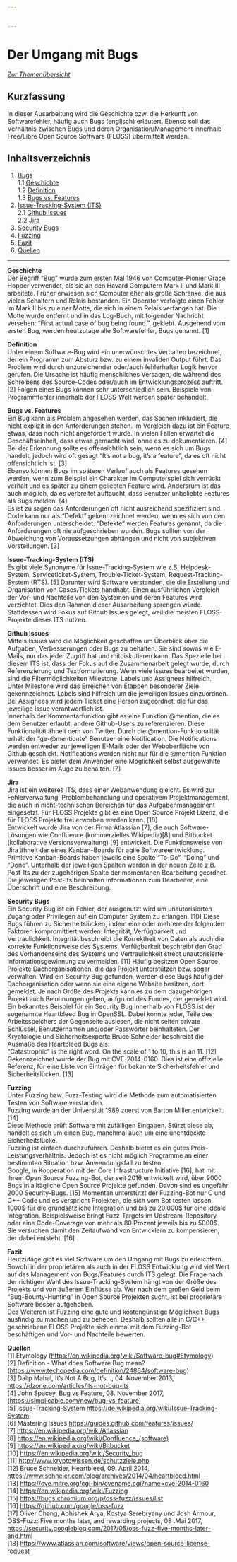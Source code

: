 ```yaml
---


---
```


<h1 id="der-umgang-mit-bugs">Der Umgang mit Bugs</h1>
<p><em><a href="../../themen.md">Zur Themenübersicht</a></em></p>
<h2 id="kurzfassung"><strong>Kurzfassung</strong></h2>
<p>In dieser Ausarbeitung wird die Geschichte bzw. die Herkunft von Softwarefehler, häufig auch Bugs (englisch) erläutert. Ebenso soll das Verhältnis zwischen Bugs und deren Organisation/Management innerhalb Free/Libre Open Source Software (FLOSS) übermittelt werden.</p>
<h2 id="inhaltsverzeichnis"><strong>Inhaltsverzeichnis</strong></h2>
<ol>
<li><a href="#geschichte">Bugs</a><br>
1.1 <a href="#geschichte">Geschichte</a><br>
1.2 <a href="#definition">Definition</a><br>
1.3 <a href="#bugs-vs.-features">Bugs vs. Features</a></li>
<li><a href="#issue-tracking-system-(its)">Issue-Tracking-System (ITS)</a><br>
2.1 <a href="#github-issues">Github Issues</a><br>
2.2 <a href="#jira">Jira</a></li>
<li><a href="#security-bugs">Security Bugs</a></li>
<li><a href="#fuzzing">Fuzzing</a></li>
<li><a href="#fazit">Fazit</a></li>
<li><a href="#quellen">Quellen</a></li>
</ol>
<hr>
<p><strong>Geschichte</strong><br>
Der Begriff “Bug” wurde zum ersten Mal 1946 von Computer-Pionier Grace Hopper verwendet, als sie an den Havard Computern Mark II und Mark III arbeitete. Früher erwiesen sich Computer eher als große Schränke, die aus vielen Schaltern und Relais bestanden. Ein Operator verfolgte einen Fehler im Mark II bis zu einer Motte, die sich in einem Relais verfangen hat. Die Motte wurde entfernt und in das Log-Buch, mit folgender Nachricht versehen: “First actual case of bug being found.”, geklebt. Ausgehend vom ersten Bug, werden heutzutage alle Softwarefehler, Bugs genannt. [1]</p>
<p><strong>Definition</strong><br>
Unter einem Software-Bug wird ein unerwünschtes Verhalten bezeichnet, der ein Programm zum Absturz bzw. zu einem invaliden Output führt. Das Problem wird durch unzureichender oder/auch fehlerhafter Logik hervor gerufen. Die Ursache ist häufig menschliches Versagen, die während des Schreibens des Source-Codes oder/auch im Entwicklungsprozess auftritt. [2] Folgen eines Bugs können sehr unterschiedlich sein. Beispiele von Programmfehler innerhalb der FLOSS-Welt werden später behandelt.</p>
<p><strong>Bugs vs. Features</strong><br>
Ein Bug kann als Problem angesehen werden, das Sachen inkludiert, die nicht explizit in den Anforderungen stehen. Im Vergleich dazu ist ein Feature etwas, dass noch nicht angefordert wurde. In vielen Fällen erwartet die Geschäftseinheit, dass etwas gemacht wird, ohne es zu dokumentieren. [4]<br>
Bei der Erkennung sollte es offensichtlich sein, wenn es sich um Bugs handelt, jedoch wird oft gesagt “It’s not a bug, it’s a feature”, da es oft nicht offensichtlich ist. [3]<br>
Ebenso können Bugs im späteren Verlauf auch als Features gesehen werden, wenn zum Beispiel ein Charakter im Computerspiel sich verrückt verhalt und es später zu einem geliebten Feature wird. Andersrum ist das auch möglich, da es verbreitet auftaucht, dass Benutzer unbeliebte Features als Bugs melden. [4]<br>
Es ist zu sagen das Anforderungen oft nicht ausreichend spezifiziert sind. Code kann nur als “Defekt” gekennzeichnet werden, wenn es sich von den Anforderungen unterscheidet. “Defekte” werden Features genannt, da die Anforderungen oft nie aufgeschrieben wurden. Bugs sollten von der Abweichung von Voraussetzungen abhängen und nicht von subjektiven Vorstellungen. [3]</p>
<p><strong>Issue-Tracking-System (ITS)</strong><br>
Es gibt viele Synonyme für Issue-Tracking-System wie z.B. Helpdesk-System, Serviceticket-System, Trouble-Ticket-System, Request-Tracking-System (RTS). [5] Darunter wird Software verstanden, die die Erstellung und Organisation von Cases/Tickets handhabt. Einen ausführlichen Vergleich der Vor- und Nachteile von den Systemen und deren Features wird verzichtet. Dies den Rahmen dieser Ausarbeitung sprengen würde. Stattdessen wird Fokus auf Github Issues gelegt, weil die meisten FLOSS-Projekte dieses ITS nutzen.</p>
<p><strong>Github Issues</strong><br>
Mittels Issues wird die Möglichkeit geschaffen um Überblick über die Aufgaben, Verbesserungen oder Bugs zu behalten. Sie sind sowas wie E-Mails, nur das jeder Zugriff hat und mitdiskutieren kann. Das Spezielle bei diesem ITS ist, dass der Fokus auf die Zusammenarbeit gelegt wurde, durch Referenzierung und Textformatierung. Wenn viele Issues bearbeitet wurden, sind die Filtermöglichkeiten Milestone, Labels und Assignees hilfreich.<br>
Unter Milestone wird das Erreichen von Etappen besonderer Ziele gekennzeichnet. Labels sind hilfreich um die jeweiligen Issues einzuordnen. Bei Assignees wird jedem Ticket eine Person zugeordnet, die für das jeweilige Issue verantwortlich ist.<br>
Innerhalb der Kommentarfunktion gibt es eine Funktion @mention, die es dem Benutzer erlaubt, andere Github-Users zu referenzieren. Diese Funktionalität ähnelt dem von Twitter. Durch die @mention-Funktionalität erhält der “ge-@mentionte” Benutzer eine Notification. Die Notifications werden entweder zur jeweiligen E-Mails oder der Weboberfläche von Github geschickt. Notifications werden nicht nur für die @mention Funktion verwendet. Es bietet dem Anwender eine Möglichkeit selbst ausgewählte Issues besser im Auge zu behalten. [7]</p>
<p><strong>Jira</strong><br>
Jira ist ein weiteres ITS, dass einer Webanwendung gleicht. Es wird zur Fehlerverwaltung, Problembehandlung und operativem Projektmanagement, die auch in nicht-technischen Bereichen für das Aufgabenmanagement eingesetzt. Für FLOSS Projekte gibt es eine Open Source Projekt Lizenz, die für FLOSS Projekte frei erworben werden kann. [18]<br>
Entwickelt wurde Jira von der Firma Atlassian [7], die auch Software-Lösungen wie Confluence (kommerzielles Wikipedia)[8] und Bitbucket (kollaborative Versionsverwaltung) [9] entwickelt. Die Funktionsweise von Jira ähnelt der eines Kanban-Boards für agile Softwareentwicklung. Primitive Kanban-Boards haben jeweils eine Spalte “To-Do”, “Doing” und “Done”. Unterhalb der jeweiligen Spalten werden in der neuen Zeile z.B. Post-Its zu der zugehörigen Spalte der momentanen Bearbeitung geordnet. Die jeweiligen Post-Its beinhalten Informationen zum Bearbeiter, eine Überschrift und eine Beschreibung.</p>
<p><strong>Security Bugs</strong><br>
Ein Security Bug ist ein Fehler, der ausgenutzt wird um unautorisierten Zugang oder Privilegen auf ein Computer System zu erlangen. [10] Diese Bugs führen zu Sicherheitslücken, indem eine oder mehrere der folgenden Faktoren kompromittiert werden: Integrität, Verfügbarkeit und Vertraulichkeit. Integrität beschreibt die Korrektheit von Daten als auch die korrekte Funktionsweise des Systems, Verfügbarkeit beschreibt den Grad des Vorhandenseins des Systems und Vertraulichkeit strebt unautorisierte Informationsgewinnung zu vermeiden. [11] Häufig besitzen Open Source Projekte Dachorganisationen, die das Projekt unterstützen bzw. sogar verwalten. Wird ein Security Bug gefunden, werden diese Bugs häufig der Dachorganisation oder wenn sie eine eigene Website besitzen, dort gemeldet. Je nach Größe des Projekts kann es zu dem dazugehörigen Projekt auch Belohnungen geben, aufgrund des Fundes, der gemeldet wird.<br>
Ein bekanntes Beispiel für ein Security Bug innerhalb von FLOSS ist der sogenannte Heartbleed Bug in OpenSSL. Dabei konnte jeder, Teile des Arbeitsspeichers der Gegenseite auslesen, die nicht selten private Schlüssel, Benutzernamen und/oder Passwörter beinhalteten. Der Kryptologie und Sicherheitsexperte Bruce Schneider beschreibt die Ausmaße des Heartbleed Bugs als:<br>
“Catastrophic” is the right word. On the scale of 1 to 10, this is an 11. [12]<br>
Gekennzeichnet wurde der Bug mit CVE-2014-0160. Dies ist eine offizielle Referenz, für eine Liste von Einträgen für bekannte Sicherheitsfehler und Sicherheitslücken. [13]</p>
<p><strong>Fuzzing</strong><br>
Unter Fuzzing bzw. Fuzz-Testing wird die Methode zum automatisierten Testen von Software verstanden.<br>
Fuzzing wurde an der Universität 1989 zuerst von Barton Miller entwickelt. [14]<br>
Diese Methode prüft Software mit zufälligen Eingaben. Stürzt diese ab, handelt es sich um einen Bug, manchmal auch um eine unentdeckte Sicherheitslücke.<br>
Fuzzing ist einfach durchzuführen. Deshalb bietet es ein gutes Preis-Leistungsverhältnis. Jedoch ist es nicht möglich Programme an einer bestimmten Situation bzw. Anwendungsfall zu testen.<br>
Google, in Kooperation mit der Core Infrastructure Initiative [16], hat mit ihrem Open Source Fuzzing-Bot, der seit 2016 entwickelt wird, über 9000 Bugs in alltägliche Open Source Projekte gefunden. Davon sind es ungefähr 2000 Security-Bugs. [15] Momentan unterstützt der Fuzzing-Bot nur C und C++ Code und es verspricht Projekten, die sich vom Bot testen lassen, 1000$ für die grundsätzliche Integration und bis zu 20.000$ für eine ideale Integration. Beispielsweise bringt Fuzz-Targets im Upstream-Repository oder eine Code-Coverage von mehr als 80 Prozent jeweils bis zu 5000$. Sie versuchen damit den Zeitaufwand von Entwicklern zu kompensieren, der dabei entsteht. [16]</p>
<p><strong>Fazit</strong><br>
Heutzutage gibt es viel Software um den Umgang mit Bugs zu erleichtern. Sowohl in der proprietären als auch in der FLOSS Entwicklung wird viel Wert auf das Management von Bugs/Features durch ITS gelegt. Die Frage nach der richtigen Wahl des Issue-Tracking-System hängt von der Größe des Projekts und von äußerem Einflüsse ab. Wer nach dem großen Geld beim “Bug-Bounty-Hunting” in Open Source Projekten sucht, ist bei proprietäre Software besser aufgehoben.<br>
Des Weiteren ist Fuzzing eine gute und kostengünstige Möglichkeit Bugs ausfindig zu machen und zu beheben. Deshalb sollten alle in C/C++ geschriebene FLOSS Projekte sich einmal mit dem Fuzzing-Bot beschäftigen und Vor- und Nachteile bewerten.</p>
<p><strong>Quellen</strong><br>
[1]  Etymology (<a href="https://en.wikipedia.org/wiki/Software_bug#Etymology">https://en.wikipedia.org/wiki/Software_bug#Etymology</a>)<br>
[2]  Definition - What does  Software Bug  mean? (<a href="https://www.techopedia.com/definition/24864/software-bug">https://www.techopedia.com/definition/24864/software-bug</a>)<br>
[3] Dalip Mahal, It’s Not A Bug, It’s…, 04. November 2013, <a href="https://dzone.com/articles/its-not-bug-its">https://dzone.com/articles/its-not-bug-its</a><br>
[4] John Spacey, Bug vs Feature, 08. November 2017, (<a href="https://simplicable.com/new/bug-vs-feature">https://simplicable.com/new/bug-vs-feature</a>)<br>
[5] Issue-Tracking-System <a href="https://de.wikipedia.org/wiki/Issue-Tracking-System">https://de.wikipedia.org/wiki/Issue-Tracking-System</a><br>
[6] Mastering Issues <a href="https://guides.github.com/features/issues/">https://guides.github.com/features/issues/</a><br>
[7] <a href="https://en.wikipedia.org/wiki/Atlassian">https://en.wikipedia.org/wiki/Atlassian</a><br>
[8] <a href="https://en.wikipedia.org/wiki/Confluence_(software)">https://en.wikipedia.org/wiki/Confluence_(software)</a><br>
[9] <a href="https://en.wikipedia.org/wiki/Bitbucket">https://en.wikipedia.org/wiki/Bitbucket</a><br>
[10] <a href="https://en.wikipedia.org/wiki/Security_bug">https://en.wikipedia.org/wiki/Security_bug</a><br>
[11] <a href="http://www.kryptowissen.de/schutzziele.php">http://www.kryptowissen.de/schutzziele.php</a><br>
[12] Bruce Schneider, Heartbleed, 09. April 2014,<br>
<a href="https://www.schneier.com/blog/archives/2014/04/heartbleed.html">https://www.schneier.com/blog/archives/2014/04/heartbleed.html</a><br>
[13] <a href="https://cve.mitre.org/cgi-bin/cvename.cgi?name=cve-2014-0160">https://cve.mitre.org/cgi-bin/cvename.cgi?name=cve-2014-0160</a><br>
[14] <a href="https://en.wikipedia.org/wiki/Fuzzing">https://en.wikipedia.org/wiki/Fuzzing</a><br>
[15] <a href="https://bugs.chromium.org/p/oss-fuzz/issues/list">https://bugs.chromium.org/p/oss-fuzz/issues/list</a><br>
[16] <a href="https://github.com/google/oss-fuzz">https://github.com/google/oss-fuzz</a><br>
[17] Oliver Chang, Abhishek Arya, Kostya Serebryany und Josh Armour, OSS-Fuzz: Five months later, and rewarding projects, 08 .Mai 2017,<br>
<a href="https://security.googleblog.com/2017/05/oss-fuzz-five-months-later-and.html">https://security.googleblog.com/2017/05/oss-fuzz-five-months-later-and.html</a><br>
[18] <a href="https://www.atlassian.com/software/views/open-source-license-request">https://www.atlassian.com/software/views/open-source-license-request</a></p>

